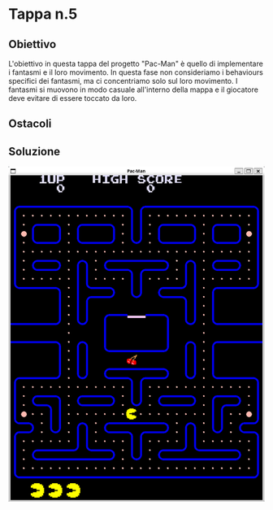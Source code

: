 # Tappa n.5
## Obiettivo
L'obiettivo in questa tappa del progetto "Pac-Man" è quello di implementare i fantasmi e il loro movimento. In questa fase non consideriamo i behaviours specifici dei fantasmi, ma ci concentriamo solo sul loro movimento. I fantasmi si muovono in modo casuale all'interno della mappa e il giocatore deve evitare di essere toccato da loro.
## Ostacoli

## Soluzione


![demo](demo.png)